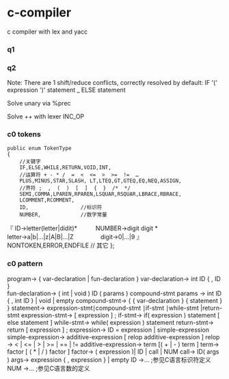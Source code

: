 # c-compiler
c compiler with lex and yacc


### q1

### q2
Note: There are 1 shift/reduce conflicts, correctly resolved by default:
  IF '(' expression ')' statement _ ELSE statement

Solve unary via %prec

Solve ++ with lexer INC_OP

### c0 tokens
	public enum TokenType 
	{
		//关键字
		IF,ELSE,WHILE,RETURN,VOID,INT, 
		//运算符 + - * /  =  <  <=  >  >=  !=  … 
		PLUS,MINUS,STAR,SLASH, LT,LTEQ,GT,GTEQ,EQ,NEQ,ASSIGN,
		//界符 ;  ,  (  )  [  ]  {  }  /*  */
		SEMI,COMMA,LPAREN,RPAREN,LSQUAR,RSQUAR,LBRACE,RBRACE,
		LCOMMENT,RCOMMENT,
		ID, 				//标识符
		NUMBER, 			//数字常量
『 ID→letter(letter|didit)* 
           NUMBER→digit digit * 
               letter→a|b|…|z|A|B|…|Z 
               digit→0|…|9  』
		NONTOKEN,ERROR,ENDFILE 	// 其它
	};


### c0 pattern
program→ { var-declaration | fun-declaration }
 var-declaration→ int ID { , ID }    
 fun-declaration→ ( int | void ) ID ( params ) compound-stmt
 params → int ID { , int ID } | void | empty
 compound-stmt→ { { var-declaration } { statement } }
 statement→ expression-stmt∣compound-stmt ∣if-stmt ∣while-stmt 
 |return-stmt 
 expression-stmt→ [ expression ] ; 
 if-stmt→ if( expression ) statement [ else statement ]
 while-stmt→ while( expression ) statement 
 return-stmt→ return [ expression ] ;
 expression→ ID = expression | simple-expression
 simple-expression→ additive-expression [ relop additive-expression ]
 relop → < | <= | > | >= | == | != 
 additive-expression→ term [( + | - ) term ]
 term→ factor [ ( * | / ) factor ]
factor→ ( expression )| ID | call | NUM
call→ ID( args ) 
args→ expression { , expression } | empty
ID →…	;参见C语言标识符定义
NUM →… ;参见C语言数的定义
